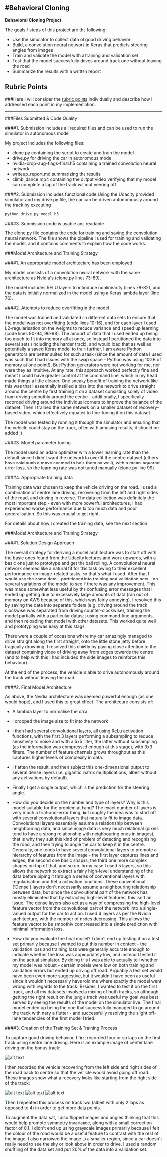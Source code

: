 #**Behavioral Cloning** 
---

**Behavioral Cloning Project**

The goals / steps of this project are the following:
* Use the simulator to collect data of good driving behavior
* Build, a convolution neural network in Keras that predicts steering angles from images
* Train and validate the model with a training and validation set
* Test that the model successfully drives around track one without leaving the road
* Summarize the results with a written report


[//]: # (Image References)

[image1]: ./centre_jungle.jpg "Centre of track, centre angle"
[image2]: ./left_image.jpg "Left image for recovery"
[image3]: ./right_image.jpg "Right image for recovery"
[image4]: ./centre_image.jpg "Centre image for recovery"
[image5]: ./examples/ "Normal Image"
[image6]: ./examples/ "Flipped Image"

## Rubric Points
###Here I will consider the [rubric points](https://review.udacity.com/#!/rubrics/432/view) individually and describe how I addressed each point in my implementation.  

---
###Files Submitted & Code Quality

####1. Submission includes all required files and can be used to run the simulator in autonomous mode

My project includes the following files:
* clone.py containing the script to create and train the model
* drive.py for driving the car in autonomous mode
* nvidia-crop-aug-flags-final.h5 containing a trained convolution neural network 
* writeup_report.md summarizing the results
* climb_dance.mp4 containing the output video verifying that my model can complete a lap of the track without veering off

####2. Submission includes functional code
Using the Udacity provided simulator and my drive.py file, the car can be driven autonomously around the track by executing 
```sh
python drive.py model.h5
```

####3. Submission code is usable and readable

The clone.py file contains the code for training and saving the convolution neural network. The file shows the pipeline I used for training and validating the model, and it contains comments to explain how the code works.

###Model Architecture and Training Strategy

####1. An appropriate model architecture has been employed

My model consists of a convolution neural network with the same architecture as Nvidia's (clone.py lines 73-89). 

The model includes RELU layers to introduce nonlinearity (lines 78-82), and the data is initially normalized in the model using a Keras lambda layer (line 76). 

####2. Attempts to reduce overfitting in the model

The model was trained and validated on different data sets to ensure that the model was not overfitting (code lines 10-16), and for each layer I used L2-regularisation on the weights to reduce variance and speed up learning (code lines 90-94, 96-98). The amount of data that I used ended up being too much to fit into memory all at once, so instead I partitioned the data into several sets (including the harder track), and would load that as well as potentially a saved Keras model to train further. I am aware Python generators are better suited for such a task (since the amount of data I used was such that I had issues with the swap space - Python was using 10GB of memory at one point!). But Python generators were not working for me, nor were they as intuitive. At any rate, this approach worked perfectly fine and meant I could have greater control at the command line, which in my head made things a little clearer. One sneaky benefit of training the network like this was that I essentially instilled a bias into the network to drive straight around the centre by first training it on a dataset consisting solely of video from driving smoothly around the centre - additionally, I specifically recorded driving around the individual corners to improve the balance of the dataset. Then I trained the same network on a smaller dataset of recovery-based video, which effectively equated to fine-tuning it on this dataset. 

The model was tested by running it through the simulator and ensuring that the vehicle could stay on the track, often with amusing results, it should be added ;)

####3. Model parameter tuning

The model used an adam optimizer with a lower learning rate than the default since I didn't want the network to overfit the centre dataset (others have said such a move seemed to help them as well), with a mean-squared error loss, so the learning rate was not tuned manually (clone.py line 99).

####4. Appropriate training data

Training data was chosen to keep the vehicle driving on the road. I used a combination of centre lane driving, recovering from the left and right sides of the road, and driving in reverse. The data collection was definitely the most important step - even with more powerful architectures, I had experienced worse performance due to too much data and poor generalisation. So this was crucial to get right.

For details about how I created the training data, see the next section. 

###Model Architecture and Training Strategy

####1. Solution Design Approach

The overall strategy for deriving a model architecture was to start off with the basic ones found from the Udacity lectures and work upwards, with a basic one just to prototype and get the ball rolling. A convolutional neural network seemed like a natural fit for this task owing to their excellent performance on image-related tasks, so that's what I used. After that I would use the same data - partitioned into training and validation sets - on several variations of the model to see if there was any improvement. This was made somewhat less useful by the confusing error messages that I ended up getting due to excessively large amounts of data (ran out of memory on AWS because of this, which was fairly annoying). I resolved this by saving the data into separate folders (e.g. driving around the track clockwise was separated from driving counter-clockwise), training the model partially with a particular dataset using command-line arguments, and then reloading that model with other datasets. This worked quite well and prototyping was easy at this stage.

There were a couple of occasions where my car amazingly managed to drive straight along the first straight, onto the little stone jetty before tragically drowning. I resolved this chiefly by paying close attention to the dataset containing video of driving away from edges towards the centre (and to help with this I had included the side images to reinforce this behaviour).

At the end of the process, the vehicle is able to drive autonomously around the track without leaving the road.

####2. Final Model Architecture

As above, the Nvidia architecture was deemed powerful enough (as one would hope), and I used this to great effect. The architecure consists of:

 * A lambda layer to normalise the data
 * I cropped the image size to fit into the network
 * I then had several convolutional layers, all using ReLu activation functions, with the first 3 layers performing a subsampling to reduce sensitivity to noise and with a 5x5 filter, the latter without subsampling (as the information was compressed enough at this stage), with 3x3 filters. The number of feature channels grows throughout as this captures higher levels of complexity in data.
 * I flatten the result, and then subject this one-dimensional output to several dense layers (i.e. gigantic matrix multiplications, albeit without any activations by default).
 * Finally I get a single output, which is the prediction for the steering angle.
 
 * How did you decide on the number and type of layers? Why is this model suitable for the problem at hand?
 The exact number of layers is very much a trial-and-error thing, but roughly the idea was to start off with several convolutional layers that naturally fit to image data. Convolutional layers essentially assume a relationship between neighbouring data, and since image data is very much relational (pixels tend to have a strong relationship with neighbouring ones in images), that is why they suit this kind of problem of detecting and recognising the road, and then trying to angle the car to keep it in the centre. Generally, one tends to have several convolutional layers to promote a hierarchy of features from the image - the first layer captures lines and edges, the second one basic shapes, the third one more complex shapes on top of that, and so on. In my case I used 5 layers, so this allows the network to extract a fairly high-level understanding of the data before piping it through a series of conventional layers with regularisation and ReLu activation functions. These conventional ('Dense') layers don't necessarily assume a neighbouring relationship between data, but since the convolutional part of the network has mostly eliminated that by extracting high-level features, this isn't an issue. The dense layers also act as a way of compressing the high-level feature vector from the convolutional part of the network into a single-valued output for the car to act on. I used 4 layers as per the Nvidia architecture, with the number of nodes decreasing. This allows the feature vector to be smoothly compressed into a single prediction with minimal information loss.
 
 * How did you evaluate the final model?
 I didn't end up testing it on a test set primarily because I wanted to put this number in context - the validation loss and training loss were generally accurate enough to indicate whether the loss was appropriately low, and instead I tested it on the actual simulator. By doing this I was able to actually tell whether my model was robust - certain models were low on both training and validation errors but ended up driving off road. Arguably a test set would have been even more suggestive, but it wouldn't have been as useful since it wouldn't necessarily have told me where exactly the model went wrong with regards to the track. Besides, I wanted to test it on the first track, and all my datasets involved a mixing of both tracks, so although getting the right result on the jungle track was useful my goal was best served by seeing the results of the model on the simulator live. The final model ended up being the one that successfully managed to go around the track with nary a flutter - and successfully resolving the slight off-lane tendencies of the first model I tried.

####3. Creation of the Training Set & Training Process

To capture good driving behavior, I first recorded four or so laps on the first track using centre lane driving. Here is an example image of center lane driving on the bonus track:

![alt text][image1]

I then recorded the vehicle recovering from the left side and right sides of the road back to centre so that the vehicle would avoid going off road. These images show what a recovery looks like starting from the right side of the track:

![alt text][image2]
![alt text][image3]
![alt text][image4]

Then I repeated this process on track two (albeit with only 2 laps as opposed to 4) in order to get more data points.

To augment the data sat, I also flipped images and angles thinking that this would help promote symmetry invariance, along with a small correction factor of 0.1. I didn't end up using grayscale images primarily because I felt the colour of the road would be a useful feature to contrast with the rest of the image. I also narrowed the image to a smaller region, since a car doesn't really need to see the sky or look above in order to drive. I used a random shuffling of the data set and put 20% of the data into a validation set.

